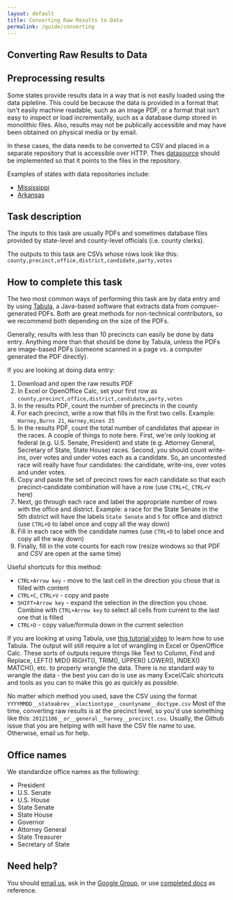 ```yaml
---
layout: default
title: Converting Raw Results to Data
permalink: /guide/converting
---
```


## Converting Raw Results to Data


## Preprocessing results

Some states provide results data in a way that is not easily loaded using the data pipleline.  This could be because the data is provided in a format that isn't easily machine readable, such as an image PDF, or a format that isn't easy to inspect or load incrementally, such as a database dump stored in monolithic files.  Also, results may not be publically accessible and may have been obtained on physical media or by email.

In these cases, the data needs to be converted to CSV and placed in a separate repository that is accessible over HTTP.  Thes [datasource](/guide/#datasource) should be implemented so that it points to the files in the repository.

Examples of states with data repositories include:

* [Mississippi](http://github.com/openelections/openelections-data-ms)
* [Arkansas](http://github.com/openelections/openelections-data-ar)

## Task description

The inputs to this task are usually PDFs and sometimes database files provided by state-level and county-level officials (i.e. county clerks).

The outputs to this task are CSVs whose rows look like this: `county,precinct,office,district,candidate,party,votes`

## How to complete this task

The two most common ways of performing this task are by data entry and by using [Tabula](http://www.tabula.technology), a Java-based software that extracts data from compuer-generated PDFs. Both are great methods for non-technical contributors, so we recommend both depending on the size of the PDFs.

Generally, results with less than 10 precincts can easily be done by data entry. Anything more than that should be done by Tabula, unless the PDFs are image-based PDFs (someone scanned in a page vs. a computer generated the PDF directly).

If you are looking at doing data entry:

1. Download and open the raw results PDF
2. In Excel or OpenOffice Calc, set your first row as `county,precinct,office,district,candidate,party,votes`
3. In the results PDF, count the number of precincts in the county
4. For each precinct, write a row that fills in the first two cells. Example: `Harney,Burns 21`, `Harney,Hines 25`
5. In the results PDF, count the total number of candidates that appear in the races. A couple of things to note here. First, we're only looking at federal (e.g. U.S. Senate, President) and state (e.g. Attorney General, Secretary of State, State House) races. Second, you should count write-ins, over votes and under votes each as a candidate. So, an uncontested race will really have four candidates: the candidate, write-ins, over votes and under votes.
6. Copy and paste the set of precinct rows for each candidate so that each precinct-candidate combination will have a row (use `CTRL+C`, `CTRL+V` here)
7. Next, go through each race and label the appropriate number of rows with the office and district. Example: a race for the State Senate in the 5th district will have the labels `State Senate` and `5` for office and district (use `CTRL+D` to label once and copy all the way down)
8. Fill in each race with the candidate names (use `CTRL+D` to label once and copy all the way down)
9. Finally, fill in the vote counts for each row (resize windows so that PDF and CSV are open at the same time)

Useful shortcuts for this method:

* `CTRL+Arrow key` - move to the last cell in the direction you chose that is filled with content
* `CTRL+C`, `CTRL+V` - copy and paste
* `SHIFT+Arrow key` - expand the selection in the direction you chose. Combine with `CTRL+Arrow key` to select all cells from current to the last one that is filled
* `CTRL+D` - copy value/formula down in the current selection

If you are looking at using Tabula, use [this tutorial video](https://www.youtube.com/watch?v=of9680dgqIc) to learn how to use Tabula. The output will still require a lot of wrangling in Excel or OpenOffice Calc.
These sorts of outputs require things like Text to Column, Find and Replace, LEFT() MID() RIGHT(), TRIM(), UPPER() LOWER(), INDEX() MATCH(), etc. to properly wrangle the data. There is no standard way to wrangle the data - the best you can do is use as many Excel/Calc shortcuts and tools as you can to make this go as quickly as possible.

No matter which method you used, save the CSV using the format `YYYYMMDD__stateabrev__electiontype__countyname__doctype.csv` Most of the time, converting raw results is at the precinct level, so you'd use something like this: `20121106__or__general__harney__precinct.csv`. Usually, the Github issue that you are helping with will have the CSV file name to use. Otherwise, email us for help.

## Office names

We standardize office names as the following:

* President
* U.S. Senate
* U.S. House
* State Senate
* State House
* Governor
* Attorney General
* State Treasurer
* Secretary of State

## Need help?

You should [email us](mailto:openelections@gmail.com), ask in the [Google Group](https://groups.google.com/forum/?fromgroups#!forum/openelections), or use [completed docs](https://github.com/openelections/openelections-data-or/tree/master/2010) as reference.



